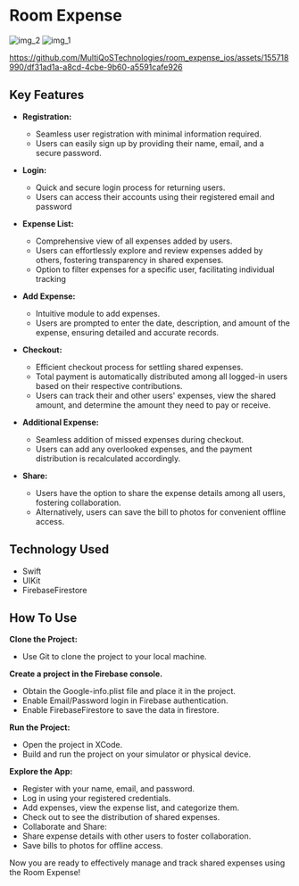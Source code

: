 # Room Expense
 
![img_2](https://github.com/MultiQoSTechnologies/room_expense_ios/assets/155718990/b221d8bb-4c17-4955-9ab9-83c8ff4a5924)
![img_1](https://github.com/MultiQoSTechnologies/room_expense_ios/assets/155718990/3cf35710-bcc6-40e2-aec5-ba944debfcbe)


https://github.com/MultiQoSTechnologies/room_expense_ios/assets/155718990/df31ad1a-a8cd-4cbe-9b60-a5591cafe926

 
## Key Features

* **Registration:**
  - Seamless user registration with minimal information required.
  - Users can easily sign up by providing their name, email, and a secure password.

* **Login:**
  - Quick and secure login process for returning users.
  - Users can access their accounts using their registered email and password

* **Expense List:**
  - Comprehensive view of all expenses added by users.
  - Users can effortlessly explore and review expenses added by others, fostering transparency in shared expenses.
  - Option to filter expenses for a specific user, facilitating individual tracking

* **Add Expense:**
  - Intuitive module to add expenses.
  - Users are prompted to enter the date, description, and amount of the expense, ensuring detailed and accurate records.

* **Checkout:**
  - Efficient checkout process for settling shared expenses.
  - Total payment is automatically distributed among all logged-in users based on their respective contributions.
  - Users can track their and other users' expenses, view the shared amount, and determine the amount they need to pay or receive.

* **Additional Expense:**
  - Seamless addition of missed expenses during checkout.
  - Users can add any overlooked expenses, and the payment distribution is recalculated accordingly.

* **Share:**
  - Users have the option to share the expense details among all users, fostering collaboration.
  - Alternatively, users can save the bill to photos for convenient offline access.
    
## Technology Used

* Swift
* UIKit
* FirebaseFirestore

## How To Use

**Clone the Project:**
 - Use Git to clone the project to your local machine.

**Create a project in the Firebase console.**
 - Obtain the Google-info.plist file and place it in the project.
 - Enable Email/Password login in Firebase authentication.
 - Enable FirebaseFirestore to save the data in firestore.
   
**Run the Project:**
 - Open the project in XCode.
 - Build and run the project on your simulator or physical device.
   
**Explore the App:**
 - Register with your name, email, and password.
 - Log in using your registered credentials.
 - Add expenses, view the expense list, and categorize them.
 - Check out to see the distribution of shared expenses.
 - Collaborate and Share:
 - Share expense details with other users to foster collaboration.
 - Save bills to photos for offline access.

Now you are ready to effectively manage and track shared expenses using the Room Expense!
